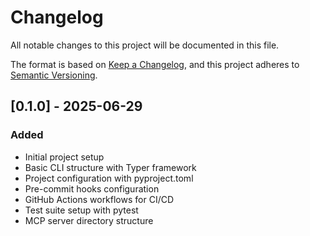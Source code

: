 # Changelog

All notable changes to this project will be documented in this file.

The format is based on [Keep a Changelog](https://keepachangelog.com/en/1.0.0/),
and this project adheres to [Semantic Versioning](https://semver.org/spec/v2.0.0.html).

## [0.1.0] - 2025-06-29

### Added
- Initial project setup
- Basic CLI structure with Typer framework
- Project configuration with pyproject.toml
- Pre-commit hooks configuration
- GitHub Actions workflows for CI/CD
- Test suite setup with pytest
- MCP server directory structure
